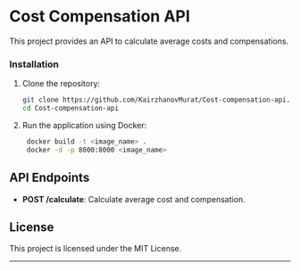 
# Cost Compensation API

This project provides an API to calculate average costs and compensations.


### Installation
1. Clone the repository:
   ```bash
   git clone https://github.com/KairzhanovMurat/Cost-compensation-api.git
   cd Cost-compensation-api
   ```

2. Run the application using Docker:
   ```bash
    docker build -t <image_name> .
    docker -d -p 8000:8000 <image_name>
   ```



## API Endpoints

- **POST /calculate**: Calculate average cost and compensation.



## License
This project is licensed under the MIT License.

---
